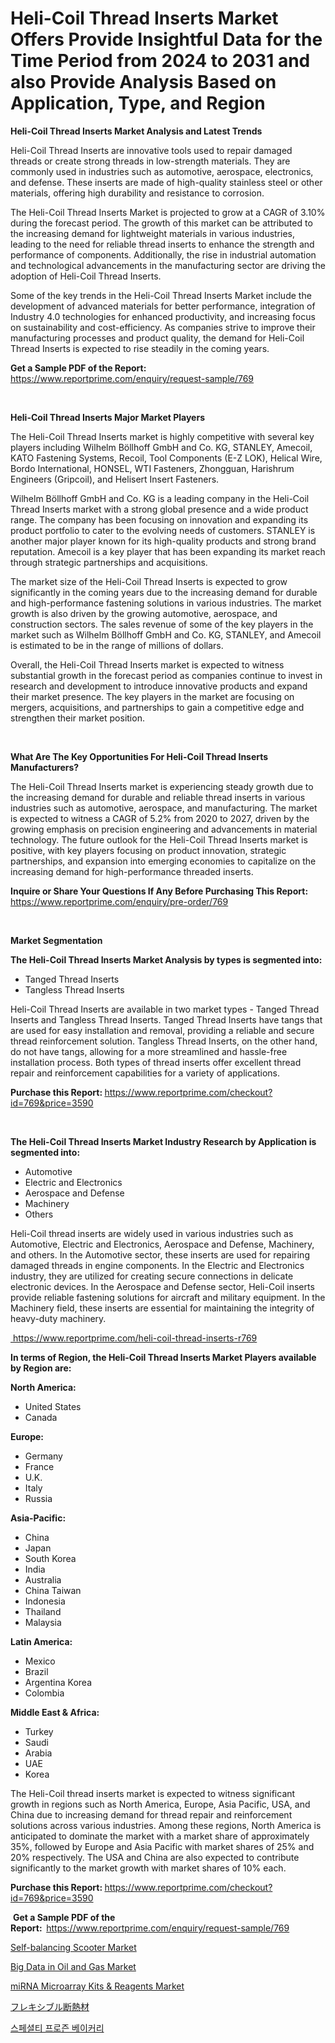 <p><h1>Heli-Coil Thread Inserts Market Offers Provide Insightful Data for the Time Period from 2024 to 2031 and also Provide Analysis Based on Application, Type, and Region</h1></p><p><strong>Heli-Coil Thread Inserts Market Analysis and Latest Trends</strong></p>
<p><p>Heli-Coil Thread Inserts are innovative tools used to repair damaged threads or create strong threads in low-strength materials. They are commonly used in industries such as automotive, aerospace, electronics, and defense. These inserts are made of high-quality stainless steel or other materials, offering high durability and resistance to corrosion.</p><p>The Heli-Coil Thread Inserts Market is projected to grow at a CAGR of 3.10% during the forecast period. The growth of this market can be attributed to the increasing demand for lightweight materials in various industries, leading to the need for reliable thread inserts to enhance the strength and performance of components. Additionally, the rise in industrial automation and technological advancements in the manufacturing sector are driving the adoption of Heli-Coil Thread Inserts.</p><p>Some of the key trends in the Heli-Coil Thread Inserts Market include the development of advanced materials for better performance, integration of Industry 4.0 technologies for enhanced productivity, and increasing focus on sustainability and cost-efficiency. As companies strive to improve their manufacturing processes and product quality, the demand for Heli-Coil Thread Inserts is expected to rise steadily in the coming years.</p></p>
<p><strong>Get a Sample PDF of the Report:&nbsp;</strong> <a href="https://www.reportprime.com/enquiry/request-sample/769">https://www.reportprime.com/enquiry/request-sample/769</a></p>
<p>&nbsp;</p>
<p><strong>Heli-Coil Thread Inserts Major Market Players</strong></p>
<p><p>The Heli-Coil Thread Inserts market is highly competitive with several key players including Wilhelm Böllhoff GmbH and Co. KG, STANLEY, Amecoil, KATO Fastening Systems, Recoil, Tool Components (E-Z LOK), Helical Wire, Bordo International, HONSEL, WTI Fasteners, Zhongguan, Harishrum Engineers (Gripcoil), and Helisert Insert Fasteners.</p><p>Wilhelm Böllhoff GmbH and Co. KG is a leading company in the Heli-Coil Thread Inserts market with a strong global presence and a wide product range. The company has been focusing on innovation and expanding its product portfolio to cater to the evolving needs of customers. STANLEY is another major player known for its high-quality products and strong brand reputation. Amecoil is a key player that has been expanding its market reach through strategic partnerships and acquisitions.</p><p>The market size of the Heli-Coil Thread Inserts is expected to grow significantly in the coming years due to the increasing demand for durable and high-performance fastening solutions in various industries. The market growth is also driven by the growing automotive, aerospace, and construction sectors. The sales revenue of some of the key players in the market such as Wilhelm Böllhoff GmbH and Co. KG, STANLEY, and Amecoil is estimated to be in the range of millions of dollars.</p><p>Overall, the Heli-Coil Thread Inserts market is expected to witness substantial growth in the forecast period as companies continue to invest in research and development to introduce innovative products and expand their market presence. The key players in the market are focusing on mergers, acquisitions, and partnerships to gain a competitive edge and strengthen their market position.</p></p>
<p>&nbsp;</p>
<p><strong>What Are The Key Opportunities For Heli-Coil Thread Inserts Manufacturers?</strong></p>
<p><p>The Heli-Coil Thread Inserts market is experiencing steady growth due to the increasing demand for durable and reliable thread inserts in various industries such as automotive, aerospace, and manufacturing. The market is expected to witness a CAGR of 5.2% from 2020 to 2027, driven by the growing emphasis on precision engineering and advancements in material technology. The future outlook for the Heli-Coil Thread Inserts market is positive, with key players focusing on product innovation, strategic partnerships, and expansion into emerging economies to capitalize on the increasing demand for high-performance threaded inserts.</p></p>
<p><strong>Inquire or Share Your Questions If Any Before Purchasing This Report:</strong> <a href="https://www.reportprime.com/enquiry/pre-order/769">https://www.reportprime.com/enquiry/pre-order/769</a></p>
<p>&nbsp;</p>
<p><strong>Market Segmentation</strong></p>
<p><strong>The Heli-Coil Thread Inserts Market Analysis by types is segmented into:</strong></p>
<p><ul><li>Tanged Thread Inserts</li><li>Tangless Thread Inserts</li></ul></p>
<p><p>Heli-Coil Thread Inserts are available in two market types - Tanged Thread Inserts and Tangless Thread Inserts. Tanged Thread Inserts have tangs that are used for easy installation and removal, providing a reliable and secure thread reinforcement solution. Tangless Thread Inserts, on the other hand, do not have tangs, allowing for a more streamlined and hassle-free installation process. Both types of thread inserts offer excellent thread repair and reinforcement capabilities for a variety of applications.</p></p>
<p><strong>Purchase this Report:&nbsp;</strong><a href="https://www.reportprime.com/checkout?id=769&price=3590">https://www.reportprime.com/checkout?id=769&price=3590</a></p>
<p>&nbsp;</p>
<p><strong>The Heli-Coil Thread Inserts Market Industry Research by Application is segmented into:</strong></p>
<p><ul><li>Automotive</li><li>Electric and Electronics</li><li>Aerospace and Defense</li><li>Machinery</li><li>Others</li></ul></p>
<p><p>Heli-Coil thread inserts are widely used in various industries such as Automotive, Electric and Electronics, Aerospace and Defense, Machinery, and others. In the Automotive sector, these inserts are used for repairing damaged threads in engine components. In the Electric and Electronics industry, they are utilized for creating secure connections in delicate electronic devices. In the Aerospace and Defense sector, Heli-Coil inserts provide reliable fastening solutions for aircraft and military equipment. In the Machinery field, these inserts are essential for maintaining the integrity of heavy-duty machinery.</p></p>
<p><a href="https://www.reportprime.com/heli-coil-thread-inserts-r769">&nbsp;https://www.reportprime.com/heli-coil-thread-inserts-r769</a></p>
<p><strong>In terms of Region, the Heli-Coil Thread Inserts Market Players available by Region are:</strong></p>
<p>
    <p> <strong> North America: </strong>
        <ul>
            <li>United States</li>
            <li>Canada</li>
        </ul>
        </p> 
    <p> <strong> Europe: </strong>
        <ul>
            <li>Germany</li>
            <li>France</li>
            <li>U.K.</li>
            <li>Italy</li>
            <li>Russia</li>
        </ul>
        </p> 
    <p> <strong> Asia-Pacific: </strong>
        <ul>
            <li>China</li>
            <li>Japan</li>
            <li>South Korea</li>
            <li>India</li>
            <li>Australia</li>
            <li>China Taiwan</li>
            <li>Indonesia</li>
            <li>Thailand</li>
            <li>Malaysia</li>
        </ul>
        </p> 
    <p> <strong> Latin America: </strong>
        <ul>
            <li>Mexico</li>
            <li>Brazil</li>
            <li>Argentina Korea</li>
            <li>Colombia</li>
        </ul>
        </p> 
    <p> <strong> Middle East & Africa: </strong>
        <ul>
            <li>Turkey</li>
            <li>Saudi</li>
            <li>Arabia</li>
            <li>UAE</li>
            <li>Korea</li>
        </ul>
    </p>
    </p>
<p><p>The Heli-Coil thread inserts market is expected to witness significant growth in regions such as North America, Europe, Asia Pacific, USA, and China due to increasing demand for thread repair and reinforcement solutions across various industries. Among these regions, North America is anticipated to dominate the market with a market share of approximately 35%, followed by Europe and Asia Pacific with market shares of 25% and 20% respectively. The USA and China are also expected to contribute significantly to the market growth with market shares of 10% each.</p></p>
<p><strong>Purchase this Report: </strong><a href="https://www.reportprime.com/checkout?id=769&price=3590">https://www.reportprime.com/checkout?id=769&price=3590</a></p>
<p>&nbsp;<strong>Get a Sample PDF of the Report:&nbsp;&nbsp;</strong><a href="https://www.reportprime.com/enquiry/request-sample/769">https://www.reportprime.com/enquiry/request-sample/769</a></p>
<p><strong></strong></p>
<p><p><a href="https://medium.com/@elizbethsmithb208/global-self-balancing-scooter-market-is-projected-to-grow-at-a-cagr-of-6-5-100ceddaea44">Self-balancing Scooter Market</a></p><p><a href="https://issuu.com/reportprime-2/docs/big-data-in-oil-and-gas-market-size-2030.pptx">Big Data in Oil and Gas Market</a></p><p><a href="https://www.linkedin.com/pulse/mirna-microarray-kits-amp-reagents-market-trends-analysis-wdrec">miRNA Microarray Kits & Reagents Market</a></p><p><a href="https://medium.com/@botello1manuel/%E6%9F%94%E8%BB%9F%E3%81%AA%E6%96%AD%E7%86%B1%E6%9D%90%E5%B8%82%E5%A0%B4%E8%A6%8F%E6%A8%A1-%E3%82%B7%E3%82%A7%E3%82%A2-%E3%83%88%E3%83%AC%E3%83%B3%E3%83%89%E5%88%86%E6%9E%90%E3%83%AC%E3%83%9D%E3%83%BC%E3%83%88-%E8%A3%BD%E5%93%81-nbr%E3%83%99%E3%83%BC%E3%82%B9-epdm%E3%83%99%E3%83%BC%E3%82%B9-%E3%82%AF%E3%83%AD%E3%83%AD%E3%83%97%E3%83%AC%E3%83%B3%E3%83%99%E3%83%BC%E3%82%B9-%E3%81%9D%E3%81%AE%E4%BB%96-%E3%81%8A%E3%82%88%E3%81%B3%E3%82%BB%E3%82%B0%E3%83%A1%E3%83%B3%E3%83%88%E4%BA%88%E6%B8%AC-2024%E5%B9%B4-2031%E5%B9%B4-9755dd150a97">フレキシブル断熱材</a></p><p><a href="https://medium.com/@ornellwebst/%ED%8A%B9%EB%B3%84-%EB%83%89%EB%8F%99%EB%B2%A0%EC%9D%B4%EC%BB%A4%EB%A6%AC-%EC%8B%9C%EC%9E%A5-2024%EB%85%84%EB%B6%80%ED%84%B0-2031%EB%85%84%EA%B9%8C%EC%A7%80%EC%9D%98-%EC%82%B0%EC%97%85-%EB%8F%99%ED%96%A5-%EB%B0%8F-%EC%98%88%EC%B8%A1-06c3e6f39667">스페셜티 프로즌 베이커리</a></p></p>
